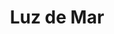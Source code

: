 ---
title: "Luz de Mar"
url: /ciudad-autonoma-de-buenos-aires/luz-de-mar-avenida-juramento/
shop: ropa
---